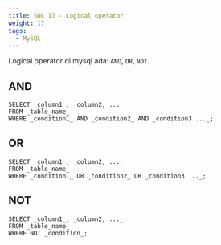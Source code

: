 ```yaml
---
title: SQL 17 - Logical operator
weight: 17
tags:
  - MySQL
---
```


Logical operator di mysql ada: `AND`, `OR`, `NOT`.

## AND

```mysql
SELECT _column1_, _column2, ..._  
FROM _table_name_  
WHERE _condition1_ AND _condition2_ AND _condition3 ..._;
```

## OR

```mysql
SELECT _column1_, _column2, ..._  
FROM _table_name_  
WHERE _condition1_ OR _condition2_ OR _condition3 ..._;
```

## NOT

```mysql
SELECT _column1_, _column2, ..._  
FROM _table_name_  
WHERE NOT _condition_;
```
